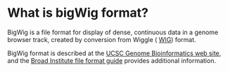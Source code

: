 # What is bigWig format?
<!-- pombase_categories: Data submission and formats -->

BigWig is a file format for display of dense, continuous data in a
genome browser track, created by conversion from Wiggle (
[WIG](/faq/what-is-wig-format)) format.

BigWig format is described at the [UCSC Genome Bioinformatics web site](http://genome.ucsc.edu/goldenPath/help/bigWig.html), and the
[Broad Institute file format guide](http://www.broadinstitute.org/software/igv/bigwig) provides
additional information.

